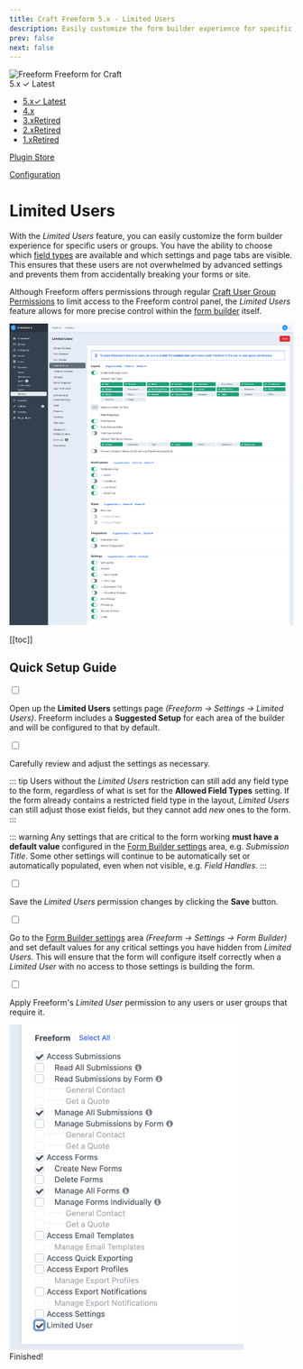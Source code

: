 ```yaml
---
title: Craft Freeform 5.x - Limited Users
description: Easily customize the form builder experience for specific users or groups, ensuring that these users are not overwhelmed by advanced settings and prevents them from accidentally breaking your forms or site.
prev: false
next: false
---
```


<meta property="og:image" content="https://docs.solspace.com/extras/social/craft/freeform/freeform.png" />

<div id="pr-heading">
    <img src="https://docs.solspace.com/extras/icons/products/freeform-icon.png" alt="Freeform" class="pr-image">
    <span class="pr-name">Freeform</span>
    <span class="pr-category">for Craft</span>
    <div class="pr-v-wrapper">
        <div class="pr-v">
            <span class="pr-v-v">5.x</span>
            <span class="pr-v-type pr-latest">✓ Latest</span>
            <span class="pr-v-arrow arrow down"></span>
        </div>
        <ul class="pr-v-list">
            <li><a href="/craft/freeform/v5/">5.x<span class="pr-v-type pr-latest">✓ Latest</span></a></li>
            <li><a href="/craft/freeform/v4/">4.x</a></li>
            <li><a href="/craft/freeform/v3/">3.x<span class="pr-v-type pr-retired">Retired</span></a></li>
            <li><a href="/craft/freeform/v2/">2.x<span class="pr-v-type pr-retired">Retired</span></a></li>
            <li><a href="/craft/freeform/v1/">1.x<span class="pr-v-type pr-retired">Retired</span></a></li>
        </ul>
    </div>
    <div class="pr-buy">
        <a href="https://plugins.craftcms.com/freeform" class="button button-blue"><span class="external-url">Plugin Store</span></a>
    </div>
</div>

<span class="page-section"><a href="/craft/freeform/v5/configuration/">Configuration</a></span>

# Limited Users <Badge type="feature" text="Coming Soon!" />

<div class="hero-lead">

With the _Limited Users_ feature, you can easily customize the form builder experience for specific users or groups. You have the ability to choose which [field types](../forms/fields/) are available and which settings and page tabs are visible. This ensures that these users are not overwhelmed by advanced settings and prevents them from accidentally breaking your forms or site.

Although Freeform offers permissions through regular [Craft User Group Permissions](./permissions/) to limit access to the Freeform control panel, the _Limited Users_ feature allows for more precise control within the [form builder](../forms/builder/) itself.

</div>

![Limited Users - Permission Settings](../images/cp/limited-users-settings.png)


[[toc]]


## Quick Setup Guide

<div class="step">
<label for="step1"><input type="checkbox" class="step-check" id="step1">

Open up the **Limited Users** settings page _(Freeform → Settings → Limited Users)_. Freeform includes a **Suggested Setup** for each area of the builder and will be configured to that by default.

</label>
</div>

<div class="step">
<label for="step2"><input type="checkbox" class="step-check" id="step2">

Carefully review and adjust the settings as necessary.

::: tip
Users without the _Limited Users_ restriction can still add any field type to the form, regardless of what is set for the **Allowed Field Types** setting. If the form already contains a restricted field type in the layout, _Limited Users_ can still adjust those exist fields, but they cannot add _new_ ones to the form.
:::

::: warning
Any settings that are critical to the form working **must have a default value** configured in the [Form Builder settings](./settings/#form-builder) area, e.g. _Submission Title_. Some other settings will continue to be automatically set or automatically populated, even when not visible, e.g. _Field Handles_.
:::

</label>
</div>

<div class="step">
<label for="step3"><input type="checkbox" class="step-check" id="step3">

Save the _Limited Users_ permission changes by clicking the **Save** button.

</label>
</div>

<div class="step">
<label for="step4"><input type="checkbox" class="step-check" id="step4">

Go to the [Form Builder settings](./settings/#form-builder) area _(Freeform → Settings → Form Builder)_ and set default values for any critical settings you have hidden from _Limited Users_. This will ensure that the form will configure itself correctly when a _Limited User_ with no access to those settings is building the form.

</label>
</div>

<div class="step">
<label for="step5"><input type="checkbox" class="step-check" id="step5">

Apply Freeform's _Limited User_ permission to any users or user groups that require it. 

<img src="../images/cp/limited-users-permission.png" width="415" height="577" style="height: auto" alt="Freeform Limited User Permission">

</label>
</div>

<div class="step-finished">Finished!</div>